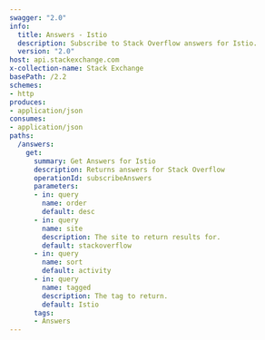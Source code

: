 ```yaml
---
swagger: "2.0"
info:
  title: Answers - Istio
  description: Subscribe to Stack Overflow answers for Istio.
  version: "2.0"
host: api.stackexchange.com
x-collection-name: Stack Exchange
basePath: /2.2
schemes:
- http
produces:
- application/json
consumes:
- application/json
paths:
  /answers:
    get:
      summary: Get Answers for Istio
      description: Returns answers for Stack Overflow
      operationId: subscribeAnswers
      parameters:
      - in: query
        name: order
        default: desc
      - in: query
        name: site
        description: The site to return results for.
        default: stackoverflow
      - in: query
        name: sort
        default: activity
      - in: query
        name: tagged
        description: The tag to return.
        default: Istio
      tags:
      - Answers
---
```

